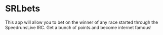 # SRLbets

This app will allow you to bet on the winner of any race started through the SpeedrunsLive IRC. Get a bunch of points and become internet famous!
